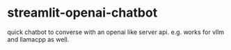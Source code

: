 # streamlit-openai-chatbot
quick chatbot to converse with an openai like server api. e.g. works for vllm and llamacpp as well.
